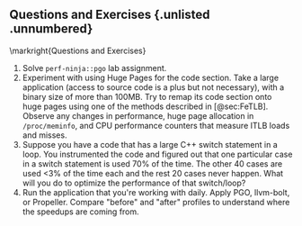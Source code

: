 ## Questions and Exercises {.unlisted .unnumbered}

\markright{Questions and Exercises}

1. Solve `perf-ninja::pgo` lab assignment.
2. Experiment with using Huge Pages for the code section. Take a large application (access to source code is a plus but not necessary), with a binary size of more than 100MB. Try to remap its code section onto huge pages using one of the methods described in [@sec:FeTLB]. Observe any changes in performance, huge page allocation in `/proc/meminfo`, and CPU performance counters that measure ITLB loads and misses.
3. Suppose you have a code that has a large C++ switch statement in a loop. You instrumented the code and figured out that one particular case in a switch statement is used 70% of the time. The other 40 cases are used <3% of the time each and the rest 20 cases never happen. What will you do to optimize the performance of that switch/loop?
4. Run the application that you're working with daily. Apply PGO, llvm-bolt, or Propeller. Compare "before" and "after" profiles to understand where the speedups are coming from.
